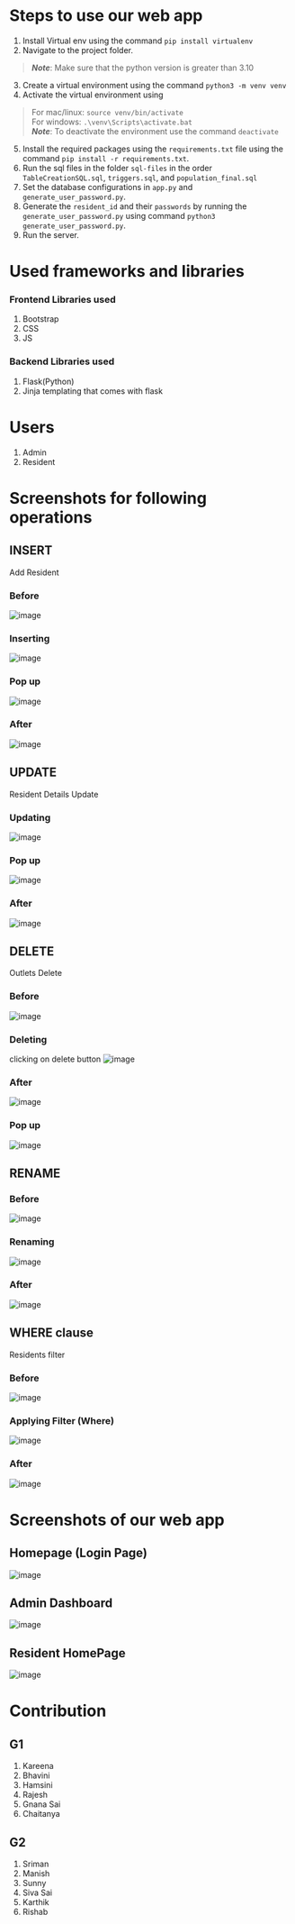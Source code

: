 # Steps to use our web app
1. Install Virtual env using the command `pip install virtualenv`
2. Navigate to the project folder.
> **_Note_**: Make sure that the python version is greater than 3.10
3. Create a virtual environment using the command `python3 -m venv venv`
4. Activate the virtual environment using 
> For mac/linux: `source venv/bin/activate`\
> For windows: `.\venv\Scripts\activate.bat`\
> **_Note_**: To deactivate the environment use the command `deactivate`
5. Install the required packages using the `requirements.txt` file using the command `pip install -r requirements.txt`.
6. Run the sql files in the folder `sql-files` in the order `TableCreationSQL.sql`, `triggers.sql`, and `population_final.sql`
7. Set the database configurations in `app.py` and `generate_user_password.py`.
8. Generate the `resident_id` and their `passwords` by running the `generate_user_password.py` using command `python3 generate_user_password.py`.
9. Run the server.


# Used frameworks and libraries
### Frontend Libraries used
1. Bootstrap 
2. CSS 
3. JS
### Backend Libraries used
1. Flask(Python)
2. Jinja templating that comes with flask

# Users
1. Admin
2. Resident

# Screenshots for following operations

## INSERT
Add Resident
### Before
![image](https://user-images.githubusercontent.com/80308830/226424118-8579ca6f-39e1-494f-a493-a5abe1fb5eb7.png)
### Inserting
![image](https://user-images.githubusercontent.com/80308830/226424474-4690c41a-7d36-41fd-8301-2d2117c507b5.png)
### Pop up
![image](https://user-images.githubusercontent.com/80308830/226424617-d51611f2-b3c2-402f-bca1-99e365db21db.png)
### After
![image](https://user-images.githubusercontent.com/80308830/226425784-c7603338-ebef-4158-a31d-d1b8b0875e82.png)

## UPDATE
Resident Details Update
### Updating
![image](https://user-images.githubusercontent.com/80308830/226427265-88bfb783-2f8e-4294-be90-dfe884cb02f7.png)
### Pop up
![image](https://user-images.githubusercontent.com/80308830/226491102-8d8be9e0-93d0-4797-9694-a3f91955a257.png)

### After
![image](https://user-images.githubusercontent.com/80308830/226444197-6eb93c89-ba4d-4bb3-ade0-1050bb6d1077.png)


## DELETE
Outlets Delete
### Before
![image](https://user-images.githubusercontent.com/80308830/226428100-5247ffce-b0a1-4ac3-99e2-a8cc4e7713dd.png)
### Deleting 
clicking on delete button 
![image](https://user-images.githubusercontent.com/80308830/226429972-5a89b455-2a18-453d-9b1f-d89231652f2f.png)

### After
![image](https://user-images.githubusercontent.com/80308830/226428235-22038403-7d59-42d9-b1e0-f4ef544fb039.png)
### Pop up
![image](https://user-images.githubusercontent.com/80308830/226491168-a1155e2c-30f9-435e-a533-daa66f03e104.png)

## RENAME
### Before
![image](https://user-images.githubusercontent.com/80308830/226437381-08913a54-37fe-4276-8c67-72d3dd4897c0.png)
### Renaming
![image](https://user-images.githubusercontent.com/80308830/226437882-cc66a732-c6f3-437a-b371-1ecd866acd61.png)
### After
![image](https://user-images.githubusercontent.com/80308830/226437962-ea2eb640-6ea6-4fac-99bc-6cef206bd8c4.png)


## WHERE clause
Residents filter 
### Before
![image](https://user-images.githubusercontent.com/80308830/226428727-9edd8097-2b5b-4145-ae6e-69422f71d54c.png)
### Applying Filter (Where)
![image](https://user-images.githubusercontent.com/80308830/226429182-569e3bde-625b-4c14-821e-a93acf8e9cdd.png)
### After
![image](https://user-images.githubusercontent.com/80308830/226429375-ea388748-b9f5-42a4-84e9-07401d850d31.png)




# Screenshots of our web app
## Homepage (Login Page)
![image](https://user-images.githubusercontent.com/76489649/226442376-88273631-c79b-4c38-b72d-cb5af4fbeccc.png)


## Admin Dashboard
![image](https://user-images.githubusercontent.com/80308830/226423771-aa566b35-72cf-452f-9c76-e058819bac83.png)
<br>

## Resident HomePage
![image](https://user-images.githubusercontent.com/80308830/226473617-c095cc39-d321-49ea-a86c-11d74dab5cd6.png)




# Contribution 
## G1
1. Kareena
2. Bhavini
3. Hamsini
4. Rajesh
5. Gnana Sai
6. Chaitanya


## G2 
1. Sriman 
2. Manish 
3. Sunny 
4. Siva Sai 
5. Karthik
6. Rishab
